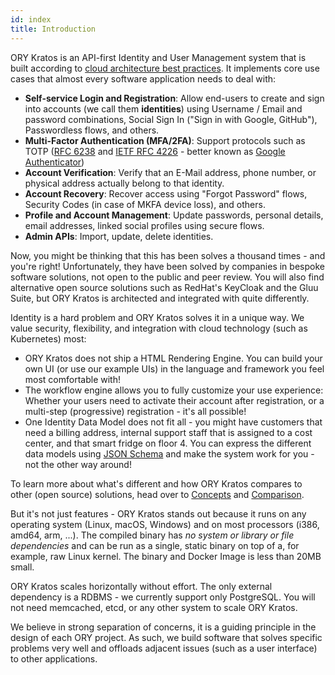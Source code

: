 ```yaml
---
id: index
title: Introduction
---
```


ORY Kratos is an API-first Identity and User Management system that is built according to [cloud architecture best
practices](../ecosystem/software-architecture-philosophy.md). It implements core use cases that almost every software application
needs to deal with:

- **Self-service Login and Registration**: Allow end-users to create and sign into accounts (we call them **identities**) using Username / Email and 
    password combinations, Social Sign In ("Sign in with Google, GitHub"), Passwordless flows, and others.
- **Multi-Factor Authentication (MFA/2FA)**: Support protocols such as TOTP ([RFC 6238](https://tools.ietf.org/html/rfc6238) and [IETF RFC 4226](https://tools.ietf.org/html/rfc4226) - better known as [Google Authenticator](https://en.wikipedia.org/wiki/Google_Authenticator))
- **Account Verification**: Verify that an E-Mail address, phone number, or physical address actually belong to that identity.
- **Account Recovery**: Recover access using "Forgot Password" flows, Security Codes (in case of MKFA device loss), and others.
- **Profile and Account Management**: Update passwords, personal details, email addresses, linked social profiles using secure flows.
- **Admin APIs**: Import, update, delete identities.

Now, you might be thinking that this has been solves a thousand times - and you're right! Unfortunately, they have been solved
by companies in bespoke software solutions, not open to the public and peer review. You will also find alternative
open source solutions such as RedHat's KeyCloak and the Gluu Suite, but ORY Kratos is architected and integrated with
quite differently.

Identity is a hard problem and ORY Kratos solves it in a unique way. We value security, flexibility, and integration
with cloud technology (such as Kubernetes) most:

- ORY Kratos does not ship a HTML Rendering Engine. You can build your own UI (or use our example UIs) in the language
and framework you feel most comfortable with!
- The workflow engine allows you to fully customize your use experience: Whether your users need to activate their account
after registration, or a multi-step (progressive) registration - it's all possible!
- One Identity Data Model does not fit all - you might have customers that need a billing address, internal support
staff that is assigned to a cost center, and that smart fridge on floor 4. You can express the different data models
using [JSON Schema](https://json-schema.org/) and make the system work for you - not the other way around!

To learn more about what's different and how ORY Kratos compares to other (open source) solutions,
head over to [Concepts](./concepts/index.md) and [Comparison](./further-reading/comparison.md).

But it's not just features - ORY Kratos stands out because it runs on any operating system (Linux, macOS,
Windows) and on most processors (i386, amd64, arm, ...). The compiled binary has
_no system or library or file dependencies_ and can be run as a single, static
binary on top of a, for example, raw Linux kernel. The binary and Docker Image is
less than 20MB small.

ORY Kratos scales horizontally without effort. The only external dependency is a
RDBMS - we currently support only PostgreSQL. You will not need memcached, etcd,
or any other system to scale ORY Kratos.

We believe in strong separation of concerns, it is a guiding principle in the
design of each ORY project. As such, we build software that solves specific
problems very well and offloads adjacent issues (such as a user interface) to
other applications.
